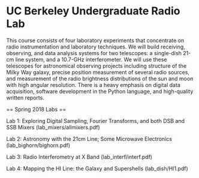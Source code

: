 UC Berkeley Undergraduate Radio Lab
=======

This course consists of four laboratory experiments that concentrate on radio instrumentation and laboratory techniques. We will build receiving, observing, and data analysis systems for two telescopes: a single-dish 21-cm line system, and a 10.7-GHz interferometer. We will use these telescopes for astronomical observing projects including structure of the Milky Way galaxy, precise position measurement of several radio sources, and measurement of the radio brightness distributions of the sun and moon with high angular resolution. There is a heavy emphasis on digital data acquisition, software development in the Python language, and high-quality written reports.

== Spring 2018 Labs ==

Lab 1: Exploring Digital Sampling, Fourier Transforms, and both DSB and SSB Mixers (lab\_mixers/allmixers.pdf)

Lab 2: Astronomy with the 21cm Line; Some Microwave Electronics (lab\_bighorn/bighorn.pdf)

Lab 3: Radio Interferometry at X Band (lab\_interf/interf.pdf)

Lab 4: Mapping the HI Line: the Galaxy and Supershells (lab\_dish/HI1.pdf)



